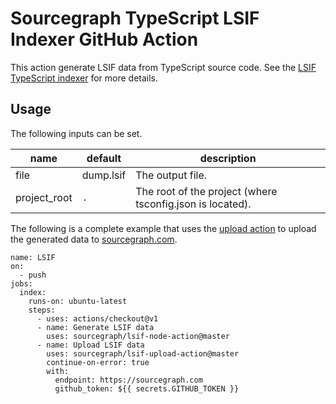 # Sourcegraph TypeScript LSIF Indexer GitHub Action

This action generate LSIF data from TypeScript source code. See the [LSIF TypeScript indexer](https://github.com/sourcegraph/lsif-node) for more details.

## Usage

The following inputs can be set.

| name         | default   | description |
| ------------ | --------- | ----------- |
| file         | dump.lsif | The output file. |
| project_root | `.`       | The root of the project (where tsconfig.json is located). |

The following is a complete example that uses the [upload action](https://github.com/sourcegraph/lsif-upload-action) to upload the generated data to [sourcegraph.com](https://sourcegraph.com).

```
name: LSIF
on:
  - push
jobs:
  index:
    runs-on: ubuntu-latest
    steps:
      - uses: actions/checkout@v1
      - name: Generate LSIF data
        uses: sourcegraph/lsif-node-action@master
      - name: Upload LSIF data
        uses: sourcegraph/lsif-upload-action@master
        continue-on-error: true
        with:
          endpoint: https://sourcegraph.com
          github_token: ${{ secrets.GITHUB_TOKEN }}
```
